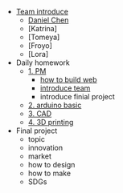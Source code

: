 <!-- 侧边栏 docs/_sidebar.md -->
- [Team introduce](class/1pm/4AOL.md)
  - [Daniel Chen](class/1pm/个DANIELC.md)
  - [Katrina]
  - [Tomeya]
  - [Froyo]
  - [Lora]
- Daily homework
  - [1. PM]()
    - [how to build web](class/1pm/4AOL.md)
    - [introduce team](www.zwu.edu.cn)
    - introduce finial project
  - [2. arduino basic]()
  - [3. CAD]()
  - [4. 3D printing]()
- Final project
  - topic
  - innovation
  - market
  - how to design 
  - how to make
  - SDGs
